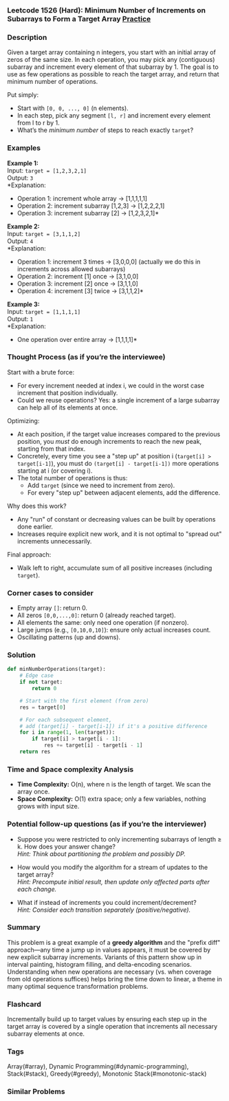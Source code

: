 ### Leetcode 1526 (Hard): Minimum Number of Increments on Subarrays to Form a Target Array [Practice](https://leetcode.com/problems/minimum-number-of-increments-on-subarrays-to-form-a-target-array)

### Description  
Given a target array containing n integers, you start with an initial array of zeros of the same size. In each operation, you may pick any (contiguous) subarray and increment every element of that subarray by 1. The goal is to use as few operations as possible to reach the target array, and return that minimum number of operations.

Put simply:  
- Start with `[0, 0, ..., 0]` (n elements).  
- In each step, pick any segment `[l, r]` and increment every element from l to r by 1.  
- What’s the *minimum number* of steps to reach exactly `target`?

### Examples  

**Example 1:**  
Input: `target = [1,2,3,2,1]`  
Output: `3`  
*Explanation:  
- Operation 1: increment whole array → [1,1,1,1,1]  
- Operation 2: increment subarray [1,2,3] → [1,2,2,2,1]  
- Operation 3: increment subarray [2] → [1,2,3,2,1]*

**Example 2:**  
Input: `target = [3,1,1,2]`  
Output: `4`  
*Explanation:  
- Operation 1: increment  3 times → [3,0,0,0] (actually we do this in increments across allowed subarrays)
- Operation 2: increment [1] once → [3,1,0,0]  
- Operation 3: increment [2] once → [3,1,1,0]  
- Operation 4: increment [3] twice → [3,1,1,2]*

**Example 3:**  
Input: `target = [1,1,1,1]`  
Output: `1`  
*Explanation:  
- One operation over entire array → [1,1,1,1]*

### Thought Process (as if you’re the interviewee)  
Start with a brute force:  
- For every increment needed at index i, we could in the worst case increment that position individually.
- Could we reuse operations? Yes: a single increment of a large subarray can help all of its elements at once.

Optimizing:  
- At each position, if the target value increases compared to the previous position, you *must* do enough increments to reach the new peak, starting from that index.
- Concretely, every time you see a "step up" at position i (`target[i] > target[i-1]`), you must do `(target[i] - target[i-1])` more operations starting at i (or covering i).
- The total number of operations is thus:  
  - Add `target` (since we need to increment from zero).
  - For every "step up" between adjacent elements, add the difference.

Why does this work?  
- Any "run" of constant or decreasing values can be built by operations done earlier.
- Increases require explicit new work, and it is not optimal to "spread out" increments unnecessarily.

Final approach:  
- Walk left to right, accumulate sum of all positive increases (including `target`).

### Corner cases to consider  
- Empty array `[]`: return 0.
- All zeros `[0,0,...,0]`: return 0 (already reached target).
- All elements the same: only need one operation (if nonzero).
- Large jumps (e.g., `[0,10,0,10]`): ensure only actual increases count.
- Oscillating patterns (up and downs).

### Solution

```python
def minNumberOperations(target):
    # Edge case
    if not target:
        return 0

    # Start with the first element (from zero)
    res = target[0]

    # For each subsequent element,
    # add (target[i] - target[i-1]) if it's a positive difference
    for i in range(1, len(target)):
        if target[i] > target[i - 1]:
            res += target[i] - target[i - 1]
    return res
```

### Time and Space complexity Analysis  

- **Time Complexity:** O(n), where n is the length of target. We scan the array once.
- **Space Complexity:** O(1) extra space; only a few variables, nothing grows with input size.

### Potential follow-up questions (as if you’re the interviewer)  

- Suppose you were restricted to only incrementing subarrays of length ≥ k. How does your answer change?  
  *Hint: Think about partitioning the problem and possibly DP.*

- How would you modify the algorithm for a stream of updates to the target array?  
  *Hint: Precompute initial result, then update only affected parts after each change.*

- What if instead of increments you could increment/decrement?  
  *Hint: Consider each transition separately (positive/negative).*

### Summary
This problem is a great example of a **greedy algorithm** and the "prefix diff" approach—any time a jump up in values appears, it must be covered by new explicit subarray increments. Variants of this pattern show up in interval painting, histogram filling, and delta-encoding scenarios. Understanding when new operations are necessary (vs. when coverage from old operations suffices) helps bring the time down to linear, a theme in many optimal sequence transformation problems.


### Flashcard
Incrementally build up to target values by ensuring each step up in the target array is covered by a single operation that increments all necessary subarray elements at once.

### Tags
Array(#array), Dynamic Programming(#dynamic-programming), Stack(#stack), Greedy(#greedy), Monotonic Stack(#monotonic-stack)

### Similar Problems
